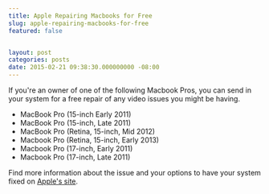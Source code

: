 ```yaml
---
title: Apple Repairing Macbooks for Free
slug: apple-repairing-macbooks-for-free
featured: false


layout: post
categories: posts
date: 2015-02-21 09:38:30.000000000 -08:00
---
```


If you're an owner of one of the following Macbook Pros, you can send in your system for a free repair of any video issues you might be having.

- MacBook Pro (15-inch Early 2011)
- MacBook Pro (15-inch, Late 2011)
- MacBook Pro (Retina, 15-inch, Mid 2012)
- Macbook Pro (Retina, 15-inch, Early 2013)
- Macbook Pro (17-inch, Early 2011)
- Macbook Pro (17-inch, Late 2011)

Find more information about the issue and your options to have your system fixed on [Apple's site](http://www.apple.com/support/macbookpro-videoissues/).

